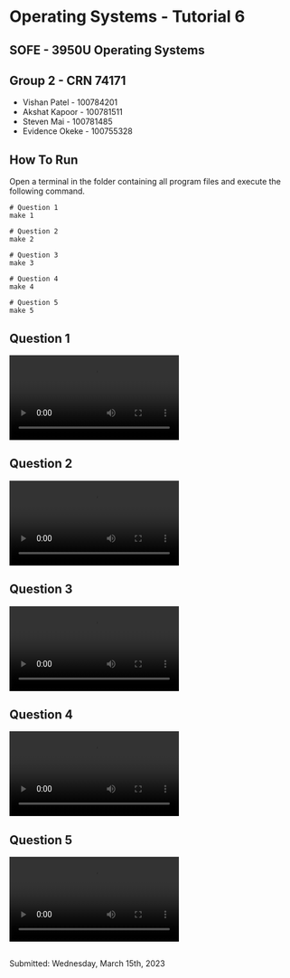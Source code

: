 # Operating Systems - Tutorial 6
## SOFE - 3950U Operating Systems

## Group 2 - CRN 74171
- Vishan Patel - 100784201
- Akshat Kapoor - 100781511
- Steven Mai - 100781485
- Evidence Okeke - 100755328

## How To Run
Open a terminal in the folder containing all program files and execute the following command.
```
# Question 1
make 1

# Question 2
make 2

# Question 3
make 3

# Question 4
make 4

# Question 5
make 5
```
## Question 1
![](https://github.com/23Vishan/OS-Tutorial-6/blob/main/videos/1.wmv)

## Question 2
![](https://github.com/23Vishan/OS-Tutorial-6/blob/main/videos/2.wmv)

## Question 3
![](https://github.com/23Vishan/OS-Tutorial-6/blob/main/videos/3.wmv)

## Question 4
![](https://github.com/23Vishan/OS-Tutorial-6/blob/main/videos/4.wmv)

## Question 5
![](https://github.com/23Vishan/OS-Tutorial-6/blob/main/videos/5.wmv)

##
Submitted: Wednesday, March 15th, 2023
